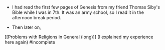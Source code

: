 - I had read the first few pages of Genesis from my friend Thomas Siby's Bible while I was in 7th. It was an army school, so I read it in the afternoon break period.

- Then later on, 

[[Problems with Religions in General (long)]] (I explained my experience here again) #incomplete 